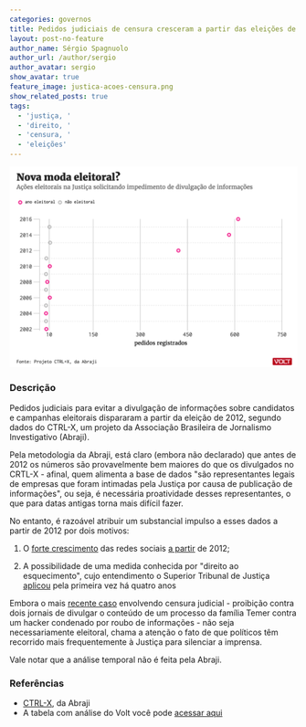 ```yaml
---
categories: governos
title: Pedidos judiciais de censura cresceram a partir das eleições de 2012
layout: post-no-feature
author_name: Sérgio Spagnuolo
author_url: /author/sergio
author_avatar: sergio
show_avatar: true
feature_image: justica-acoes-censura.png
show_related_posts: true
tags:
  - 'justiça, '
  - 'direito, '
  - 'censura, '
  - 'eleições'
---
```


![Grafico censura justiça eleições](/graf/justica-acoes-censura.png)

### Descrição

Pedidos judiciais para evitar a divulgação de informações sobre candidatos e campanhas eleitorais dispararam a partir da eleição de 2012, segundo dados do CTRL-X, um projeto da Associação Brasileira de Jornalismo Investigativo (Abraji).

Pela metodologia da Abraji, está claro (embora não declarado) que antes de 2012 os números são provavelmente bem maiores do que os divulgados no CRTL-X - afinal, quem alimenta a base de dados "são representantes legais de empresas que foram intimadas pela Justiça por causa de publicação de informações", ou seja, é necessária proatividade desses representantes, o que para datas antigas torna mais difícil fazer.

No entanto, é razoável atribuir um substancial impulso a esses dados a partir de 2012 por dois motivos:

1. O [forte crescimento](http://tecnologia.ig.com.br/2012-08-03/com-146-mais-usuarios-em-um-ano-brasil-lidera-crescimento-do-facebook.html) das redes sociais [a partir](http://www.meioemensagem.com.br/home/midia/2012/02/29/brasil-e-o-1o-pais-em-adesao-a-redes-sociais.html) de 2012;

2. A possibilidade de uma medida conhecida por "direito ao esquecimento", cujo entendimento o Superior Tribunal de Justiça [aplicou](https://amagis.jusbrasil.com.br/noticias/100548144/stj-aplica-direito-ao-esquecimento-pela-primeira-vez) pela primeira vez há quatro anos

Embora o mais [recente caso](http://www1.folha.uol.com.br/poder/2017/02/1858249-justica-censura-reportagem-da-folha-sobre-extorsao-a-marcela-temer.shtml) envolvendo censura judicial - proibição contra dois jornais de divulgar o conteúdo de um processo da família Temer contra um hacker condenado por roubo de informações - não seja necessariamente eleitoral, chama a atenção o fato de que políticos têm recorrido mais frequentemente à Justiça para silenciar a imprensa.

Vale notar que a análise temporal não é feita pela Abraji.

### Referências


- [CTRL-X](http://www.ctrlx.org.br/), da Abraji
- A tabela com análise do Volt você pode [acessar aqui](https://docs.google.com/spreadsheets/d/1moLDbZvzS_Mb-MupTA7fHiPy9vuQPQbM2HMo9MrNiFY/edit?usp=sharing)
